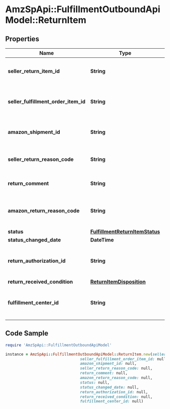 # AmzSpApi::FulfillmentOutboundApiModel::ReturnItem

## Properties

Name | Type | Description | Notes
------------ | ------------- | ------------- | -------------
**seller_return_item_id** | **String** | An identifier assigned by the seller to the return item. | 
**seller_fulfillment_order_item_id** | **String** | The identifier assigned to the item by the seller when the fulfillment order was created. | 
**amazon_shipment_id** | **String** | The identifier for the shipment that is associated with the return item. | 
**seller_return_reason_code** | **String** | The return reason code assigned to the return item by the seller. | 
**return_comment** | **String** | An optional comment about the return item. | [optional] 
**amazon_return_reason_code** | **String** | The return reason code that the Amazon fulfillment center assigned to the return item. | [optional] 
**status** | [**FulfillmentReturnItemStatus**](FulfillmentReturnItemStatus.md) |  | 
**status_changed_date** | **DateTime** |  | 
**return_authorization_id** | **String** | Identifies the return authorization used to return this item. See ReturnAuthorization. | [optional] 
**return_received_condition** | [**ReturnItemDisposition**](ReturnItemDisposition.md) |  | [optional] 
**fulfillment_center_id** | **String** | The identifier for the Amazon fulfillment center that processed the return item. | [optional] 

## Code Sample

```ruby
require 'AmzSpApi::FulfillmentOutboundApiModel'

instance = AmzSpApi::FulfillmentOutboundApiModel::ReturnItem.new(seller_return_item_id: null,
                                 seller_fulfillment_order_item_id: null,
                                 amazon_shipment_id: null,
                                 seller_return_reason_code: null,
                                 return_comment: null,
                                 amazon_return_reason_code: null,
                                 status: null,
                                 status_changed_date: null,
                                 return_authorization_id: null,
                                 return_received_condition: null,
                                 fulfillment_center_id: null)
```


